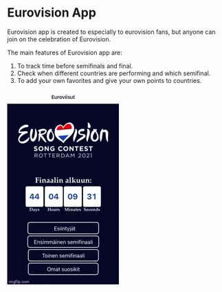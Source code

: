 # Eurovision App
Eurovision app is created to especially to eurovision fans, but anyone can join on the celebration of Eurovision.

The main features of Eurovision app are: 
1. To track time before semifinals and final.
2. Check when different countries are performing and which semifinal.
3. To add your own favorites and give your own points to countries. 

![An example of countdown and homepage](./images/gif1.gif)
